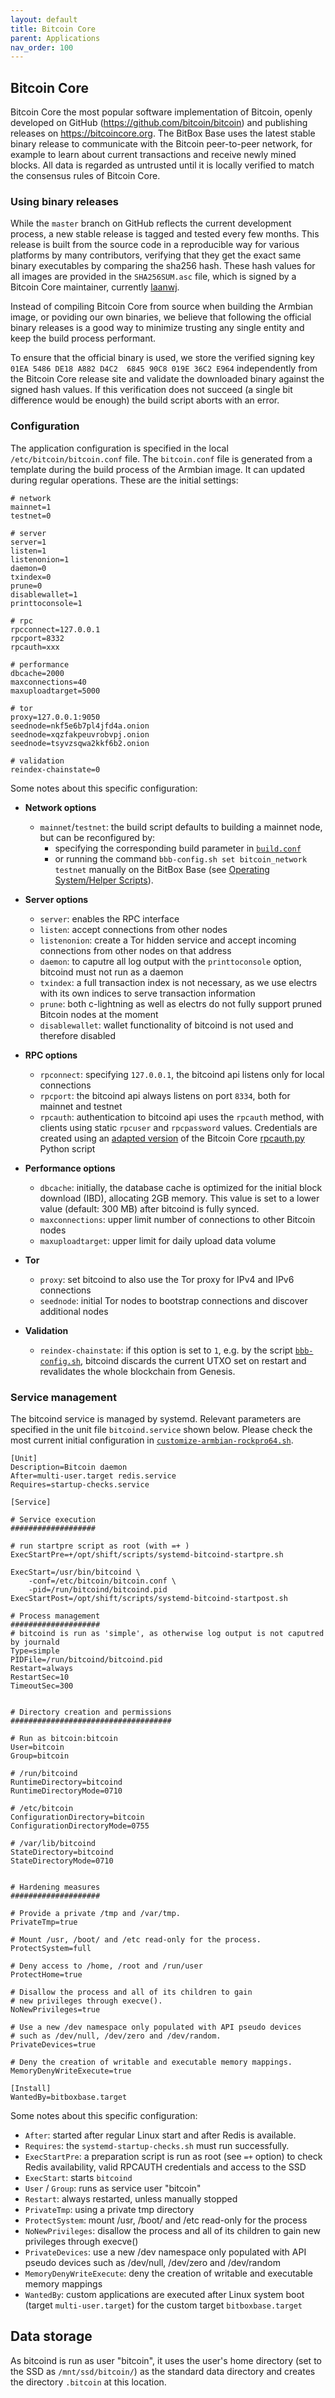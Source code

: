 ```yaml
---
layout: default
title: Bitcoin Core
parent: Applications
nav_order: 100
---
```

## Bitcoin Core

Bitcoin Core the most popular software implementation of Bitcoin, openly developed on GitHub (<https://github.com/bitcoin/bitcoin>) and publishing releases on <https://bitcoincore.org>. The BitBox Base uses the latest stable binary release to communicate with the Bitcoin peer-to-peer network, for example to learn about current transactions and receive newly mined blocks. All data is regarded as untrusted until it is locally verified to match the consensus rules of Bitcoin Core.

### Using binary releases

While the `master` branch on GitHub reflects the current development process, a new stable release is tagged and tested every few months. This release is built from the source code in a reproducible way for various platforms by many contributors, verifying that they get the exact same binary executables by comparing the sha256 hash. These hash values for all images are provided in the `SHA256SUM.asc` file, which is signed by a Bitcoin Core maintainer, currently [laanwj](https://github.com/laanwj).

Instead of compiling Bitcoin Core from source when building the Armbian image, or poviding our own binaries, we believe that following the official binary releases is a good way to minimize trusting any single entity and keep the build process performant.

To ensure that the official binary is used, we store the verified signing key `01EA 5486 DE18 A882 D4C2  6845 90C8 019E 36C2 E964` independently from the Bitcoin Core release site and validate the downloaded binary against the signed hash values. If this verification does not succeed (a single bit difference would be enough) the build script aborts with an error.

### Configuration

The application configuration is specified in the local `/etc/bitcoin/bitcoin.conf` file. The `bitcoin.conf` file is generated from a template during the build process of the Armbian image. It can updated during regular operations. These are the initial settings:

```console
# network
mainnet=1
testnet=0

# server
server=1
listen=1
listenonion=1
daemon=0
txindex=0
prune=0
disablewallet=1
printtoconsole=1

# rpc
rpcconnect=127.0.0.1
rpcport=8332
rpcauth=xxx

# performance
dbcache=2000
maxconnections=40
maxuploadtarget=5000

# tor
proxy=127.0.0.1:9050
seednode=nkf5e6b7pl4jfd4a.onion
seednode=xqzfakpeuvrobvpj.onion
seednode=tsyvzsqwa2kkf6b2.onion

# validation
reindex-chainstate=0
```

Some notes about this specific configuration:

* **Network options**
  * `mainnet`/`testnet`: the build script defaults to building a mainnet node, but can be reconfigured by:
    * specifying the corresponding build parameter in [`build.conf`](../../armbian/base/build/build.conf)
    * or running the command `bbb-config.sh set bitcoin_network testnet` manually on the BitBox Base (see [Operating System/Helper Scripts](../os/helper-scripts.md)).

* **Server options**
  * `server`: enables the RPC interface
  * `listen`: accept connections from other nodes
  * `listenonion`: create a Tor hidden service and accept incoming connections from other nodes on that address
  * `daemon`: to caputre all log output with the `printtoconsole` option, bitcoind must not run as a daemon
  * `txindex`: a full transaction index is not necessary, as we use electrs with its own indices to serve transaction information
  * `prune`: both c-lightning as well as electrs do not fully support pruned Bitcoin nodes at the moment
  * `disablewallet`: wallet functionality of bitcoind is not used and therefore disabled

* **RPC options**
  * `rpconnect`: specifying `127.0.0.1`, the bitcoind api listens only for local connections 
  * `rpcport`: the bitcoind api always listens on port `8334`, both for mainnet and testnet 
  * `rpcauth`: authentication to bitcoind api uses the `rpcauth` method, with clients using static `rpcuser` and `rpcpassword` values. Credentials are created using an [adapted version](https://github.com/digitalbitbox/bitbox-base/blob/master/armbian/base/scripts/bitcoind-rpcauth.py) of the Bitcoin Core [rpcauth.py](https://github.com/bitcoin/bitcoin/tree/master/share/rpcauth) Python script

* **Performance options**
  * `dbcache`: initially, the database cache is optimized for the initial block download (IBD), allocating 2GB memory. This value is set to a lower value (default: 300 MB) after bitcoind is fully synced.
  * `maxconnections`: upper limit number of connections to other Bitcoin nodes
  * `maxuploadtarget`: upper limit for daily upload data volume

* **Tor**
  * `proxy`: set bitcoind to also use the Tor proxy for IPv4 and IPv6 connections
  * `seednode`: initial Tor nodes to bootstrap connections and discover additional nodes

* **Validation**
  * `reindex-chainstate`: if this option is set to `1`, e.g. by the script [`bbb-config.sh`](https://github.com/digitalbitbox/bitbox-base/blob/master/armbian/base/scripts/bbb-config.sh), bitcoind discards the current UTXO set on restart and revalidates the whole blockchain from Genesis.

### Service management

The bitcoind service is managed by systemd. Relevant parameters are specified in the unit file `bitcoind.service` shown below. Please check the most current initial configuration in [`customize-armbian-rockpro64.sh`](../../armbian/base/build/customize-armbian-rockpro64.sh).

```console
[Unit]
Description=Bitcoin daemon
After=multi-user.target redis.service
Requires=startup-checks.service

[Service]

# Service execution
###################

# run startpre script as root (with =+ )
ExecStartPre=+/opt/shift/scripts/systemd-bitcoind-startpre.sh

ExecStart=/usr/bin/bitcoind \
    -conf=/etc/bitcoin/bitcoin.conf \
    -pid=/run/bitcoind/bitcoind.pid
ExecStartPost=/opt/shift/scripts/systemd-bitcoind-startpost.sh

# Process management
####################
# bitcoind is run as 'simple', as otherwise log output is not caputred by journald
Type=simple
PIDFile=/run/bitcoind/bitcoind.pid
Restart=always
RestartSec=10
TimeoutSec=300


# Directory creation and permissions
####################################

# Run as bitcoin:bitcoin
User=bitcoin
Group=bitcoin

# /run/bitcoind
RuntimeDirectory=bitcoind
RuntimeDirectoryMode=0710

# /etc/bitcoin
ConfigurationDirectory=bitcoin
ConfigurationDirectoryMode=0755

# /var/lib/bitcoind
StateDirectory=bitcoind
StateDirectoryMode=0710


# Hardening measures
####################

# Provide a private /tmp and /var/tmp.
PrivateTmp=true

# Mount /usr, /boot/ and /etc read-only for the process.
ProtectSystem=full

# Deny access to /home, /root and /run/user
ProtectHome=true

# Disallow the process and all of its children to gain
# new privileges through execve().
NoNewPrivileges=true

# Use a new /dev namespace only populated with API pseudo devices
# such as /dev/null, /dev/zero and /dev/random.
PrivateDevices=true

# Deny the creation of writable and executable memory mappings.
MemoryDenyWriteExecute=true

[Install]
WantedBy=bitboxbase.target
```

Some notes about this specific configuration:

* `After`: started after regular Linux start and after Redis is available.
* `Requires`: the `systemd-startup-checks.sh` must run successfully.
* `ExecStartPre`: a preparation script is run as root (see `=+` option) to check Redis availability, valid RPCAUTH credentials and access to the SSD
* `ExecStart`: starts `bitcoind` 
* `User` / `Group`: runs as service user "bitcoin"
* `Restart`: always restarted, unless manually stopped
* `PrivateTmp`: using a private tmp directory
* `ProtectSystem`: mount /usr, /boot/ and /etc read-only for the process
* `NoNewPrivileges`: disallow the process and all of its children to gain new privileges through execve()
* `PrivateDevices`: use a new /dev namespace only populated with API pseudo devices such as /dev/null, /dev/zero and /dev/random
* `MemoryDenyWriteExecute`: deny the creation of writable and executable memory mappings
* `WantedBy`: custom applications are executed after Linux system boot (target `multi-user.target`) for the custom target `bitboxbase.target` 


## Data storage

As bitcoind is run as user "bitcoin", it uses the user's home directory (set to the SSD as `/mnt/ssd/bitcoin/`) as the standard data directory and creates the directory `.bitcoin` at this location.

